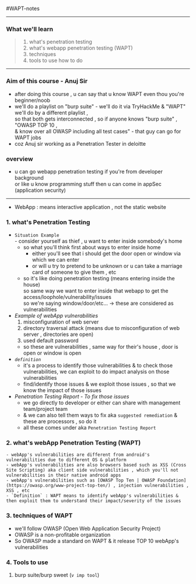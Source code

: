 #WAPT-notes

---
### What we'll learn
> 1) what's penetration testing
> 2) what's webapp penetration testing (WAPT)
> 3) techniques
> 4) tools to use how to do

---
### Aim of this course - Anuj Sir
- after doing this course , u can say that u know WAPT even thou you're beginner/noob 
- we'll do a playlist on "burp suite" - we'll do it via TryHackMe & "WAPT" we'll do by a different playlist , <br>so that both gets interconnected , so if anyone knows "burp suite" , "OWASP TOP 10 , <br>& know over all OWASP including all test cases" - that guy can go for WAPT jobs
- coz Anuj sir working as a Penetration Tester in deloitte

### overview
- u can go webapp penetration testing if you're from developer background <br>or like u know programming stuff then u can come in appSec (application security)

---

- WebApp : means interactive application , not the static website 

### 1. what's Penetration Testing
- `Situation Example` <br>- consider yourself as thief , u want to enter inside somebody's home
  - so what you'll think first about ways to enter inside home 
    - either you'll see that i should get the door open or window via which we can enter
    - or will u try to pretend to be unknown or u can take a marriage card of someone to give them , etc
  - so it's like doing penetration testing (means entering inside the house) <br>
    so same way we want to enter inside that webapp to get the access/loophole/vulnerability/issues <br>
    so we're saying window/door/etc... -> these are considered as vulnerabilities
- *Example of webApp vulnerabilities*
    1) misconfiguration of web server
    2) directory traversal attack (means due to misconfiguration of web server , directories are open)
    3) used default password
    - so these are vulnerabilities , same way for their's house , door is open or window is open
- *`definition`*  
    - it's a process to identify those vulnerabilities & to check those vulnerabilities, we can exploit to do impact analysis on those vulnerabilities 
    - find/identify those issues & we exploit those issues , so that we know the impact of those issues 
- *Penetration Testing Report - To fix those issues*
    - we go directly to developer or either can share with management team/project team
    - & we can also tell them ways to fix aka `suggested remediation` & these are processors , so do it
    - all these comes under aka `Penetration Testing Report`

### 2. what's webApp Penetration Testing (WAPT)
	- webApp's vulnerabilities are different from android's vulnerabilities due to different OS & platform
	- webApp's vulnerabilities are also browsers based such as XSS (Cross Site Scripting) aka client side vulnerabilities , which you'll not vulnerabilities in their native android apps 
	- webApp's vulnerabilities such as [OWASP Top Ten | OWASP Foundation](https://owasp.org/www-project-top-ten/) , injection vulnerabilities , XSS , etc
	- `Definition` : WAPT means to identify webApp's vulnerabilities & then exploit them to understand their impact/severity of the issues

### 3. techniques of WAPT
- we'll follow OWASP (Open Web Application Security Project)
- OWASP is a non-profitable organization
- So OWASP made a standard on WAPT & it release TOP 10 webApp's vulnerabilities

### 4. Tools to use
1) burp suite/burp sweet (`v imp tool`)


